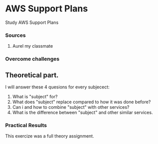# AWS Support Plans
Study AWS Support Plans


### Sources
1. Aurel my classmate

### Overcome challenges





## Theoretical part.

I will answer these 4 quesions for every subjecect:
  
  1. What is "subject" for?
  2. What does "subject" replace compared to how it was done before?
  3. Can i and how to combine "subject" with other services?
  4. What is the difference between "subject" and other similar services. 




### Practical Results
This exercize was a full theory assignment.













